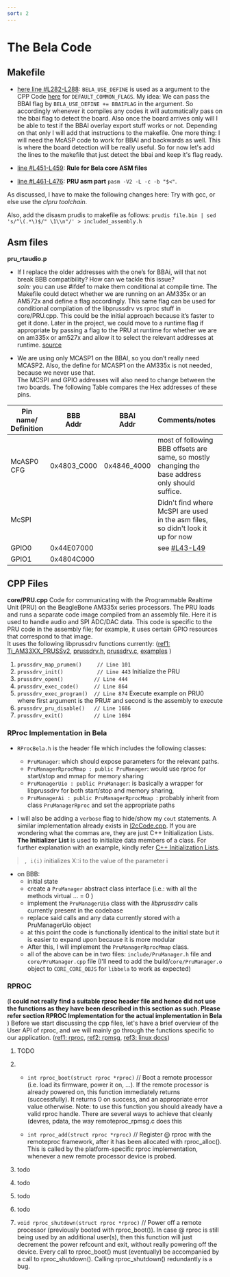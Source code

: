 ```yaml
---
sort: 2
---
```


# The Bela Code
## Makefile
* [here line #L282-L288](https://github.com/giuliomoro/Bela-private-dhruva/blob/multi-codec/Makefile#L282-L288): ``BELA_USE_DEFINE`` is used as a argument to the CPP Code [here](https://github.com/giuliomoro/Bela-private-dhruva/blob/multi-codec/Makefile#L290) for ``DEFAULT_COMMON_FLAGS``.
My idea: We can pass the BBAI flag by `BELA_USE_DEFINE += BBAIFLAG` in the argument. So accordingly whenever it compiles any codes it will automatically pass on the bbai flag to detect the board. Also once the board arrives only will I be able to test if the BBAI overlay export stuff works or not. Depending on that only I will add that instructions to the makefile.
One more thing: I will need the McASP code to work for BBAI and backwards as well. This is where the board detection will be really useful.
So for now let's add the lines to the makefile that just detect the bbai and keep it's flag ready. 

* [line #L451-L459](https://github.com/giuliomoro/Bela-private-dhruva/blob/bbai-makefile/Makefile#L451-L459): **Rule for Bela core ASM files** 
* [line #L461-L476](https://github.com/giuliomoro/Bela-private-dhruva/blob/bbai-makefile/Makefile#L461-L476): **PRU asm part** ``pasm -V2 -L -c -b "$<"``. 

As discussed, I have to make the following changes here: 
Try with gcc, or else use the _clpru toolchain_.  

Also, add the disasm prudis to makefile as follows: ``prudis file.bin | sed 's/^\(.*\)$/" \1\\n"/' > included_assembly.h``

## Asm files

**pru_rtaudio.p** 
- If I replace the older addresses with the one’s for BBAi, will that not break BBB compatibility? How can we tackle this issue? <br>
_soln:_ you can use #ifdef to make them conditional at compile time. The Makefile could detect whether we are running on an AM335x or an AM572x and define a flag accordingly. This same flag can be used for conditional compilation of the libprussdrv vs rproc stuff in core/PRU.cpp. This could be the initial approach because it’s faster to get it done. Later in the project, we could move to a runtime flag if appropriate by passing a flag to the PRU at runtime for whether we are on am335x or am527x
and allow it to select the relevant addresses at runtime. [source](https://forum.beagleboard.org/t/bela-support-for-bbai-later-ti-chips/29257/6)

- We are using only MCASP1 on the BBAI, so you don’t really need MCASP2. Also, the define for MCASP1 on the AM335x is not needed, because we never use that. <br>
The MCSPI and GPIO addresses will also need to change between the two boards. 
The following Table compares the Hex addresses of these pins. 

| Pin name/ <br>Definition 	| BBB<br>Addr 	| BBAI<br>Addr 	| Comments/notes                                                                                              	|   	|
|--------------------------	|-------------	|--------------	|-------------------------------------------------------------------------------------------------------------	|---	|
| McASP0 CFG               	| 0x4803_C000 	| 0x4846_4000  	| most of following BBB offsets are same, so mostly changing the base address only should suffice.            	|   	|
| McSPI                    	|             	|              	| Didn't find where McSPI are used in the asm files, so didn't look it up for now                             	|   	|
| GPIO0                    	| 0x44E07000  	|              	| see [#L43-L49](https://github.com/giuliomoro/Bela-private-dhruva/blob/bbai-mcasp/pru/pru_rtaudio.p#L43-L49) 	|   	|
| GPIO1                    	| 0x4804C000  	|              	|                                                                                                             	|   	|



## CPP Files

**core/PRU.cpp**
Code for communicating with the Programmable Realtime Unit (PRU)
on the BeagleBone AM335x series processors. The PRU loads and runs
a separate code image compiled from an assembly file. Here it is
used to handle audio and SPI ADC/DAC data.
This code is specific to the PRU code in the assembly file; for example,
it uses certain GPIO resources that correspond to that image. <br> 
It uses the following libprussdrv functions currently: ([ref1: Ti_AM33XX_PRUSSv2](https://elinux.org/Ti_AM33XX_PRUSSv2#Host_to_PRU_.28ARM_Cortex-A8_to_PRU.29), [prussdrv.h](https://github.com/beagleboard/am335x_pru_package/blob/master/pru_sw/app_loader/include/prussdrv.h), [prussdrv.c](https://github.com/beagleboard/am335x_pru_package/blob/master/pru_sw/app_loader/interface/prussdrv.c), [examples](https://github.com/beagleboard/am335x_pru_package/tree/master/pru_sw/example_apps) ) 
1. ``prussdrv_map_prumem()     // Line 101`` 
2. ``prussdrv_init()           // Line 443`` Initialize the PRU
3. ``prussdrv_open()          // Line 444``
4. ``prussdrv_exec_code()     // Line 864``
5. ``prussdrv_exec_program()  // Line 874`` Execute example on PRU0 where first argument is the PRU# and second is the assembly to execute
6. ``prussdrv_pru_disable()   // Line 1686``
7. ``prussdrv_exit()          // Line 1694 ``

### RProc Implementation in Bela
* ``RProcBela.h`` is the header file which includes the following classes:
    - ``PruManager``: which should expose parameters for the relevant paths.
    - ``PruManagerRprocMmap : public PruManager``: would use rproc for start/stop and mmap for memory sharing 
    - ``PruManagerUio : public PruManager``: is basically a wrapper for libprussdrv for both start/stop and memory sharing,
    - ``PruManagerAi : public PruManagerRprocMmap ``: probably inherit from class ``PruManagerRproc`` and set the appropriate paths

* I will also be adding a `verbose` flag to hide/show my ``cout`` statements. A similar implementation already exists in [I2cCode.cpp](https://github.com/giuliomoro/Bela-dhruva/blob/multi-codec/core/I2c_Codec.cpp#L30). If you are wondering what the commas are, they are just C++ Initialization Lists. **The Initializer List** is used to initialize data members of a class. For further explanation with an example, kindly refer [C++ Initialization Lists](https://en.cppreference.com/w/cpp/language/constructor).
>  `, i(i)` initializes X::i to the value of the parameter i

* on BBB:
    - initial state
    - create a ``PruManager`` abstract class interface (i.e.: with all the methods virtual ... = 0 )
    - implement the ``PruManagerUio`` class with the _libprussdrv_ calls currently present in the codebase
    - replace said calls and any data currently stored with a PruManagerUio object
    - at this point the code is functionally identical to the initial state but it is easier to expand upon because it is more modular
    - After this, I will implement the ``PruManagerRprocMmap`` class.
    - all of the above can be in two files:  ``include/PruManager.h`` file and  `core/PruManager.cpp` file (I'll need to add the build/`core/PruManager.o`  object  to `CORE_CORE_OBJS` for `libbela` to work as expected)


### RPROC
(**I could not really find a suitable rproc header file and hence did not use the functions as they have been described in this section as such. Please refer section RPROC Implementation for the actual implementation in Bela** )
Before we start discussing the cpp files, let's have a brief overview of the User API of rproc, and we will mainly go through the functions specific to our application. ([ref1: rproc](https://www.kernel.org/doc/html/latest/staging/remoteproc.html), [ref2: rpmsg](https://www.kernel.org/doc/html/latest/staging/rpmsg.html), [ref3: linux docs](https://docs.huihoo.com/doxygen/linux/kernel/3.7/remoteproc_8h.html)) 

1. TODO
2. - ``int rproc_boot(struct rproc *rproc)`` // Boot a remote processor (i.e. load its firmware, power it on, …).
If the remote processor is already powered on, this function immediately returns (successfully). It returns 0 on success, and an appropriate error value otherwise. Note: to use this function you should already have a valid rproc handle. There are several ways to achieve that cleanly (devres, pdata, the way remoteproc_rpmsg.c does this

    - ``int rproc_add(struct rproc *rproc)`` // Register @ rproc with the remoteproc framework, after it has been allocated with rproc_alloc().
This is called by the platform-specific rproc implementation, whenever a new remote processor device is probed.

3. todo

4. todo

5. todo

6. todo

7. ``void rproc_shutdown(struct rproc *rproc)`` // Power off a remote processor (previously booted with rproc_boot()). In case @ rproc is still being used by an additional user(s), then this function will just decrement the power refcount and exit, without really powering off the device.
Every call to rproc_boot() must (eventually) be accompanied by a call to rproc_shutdown(). Calling rproc_shutdown() redundantly is a bug.
